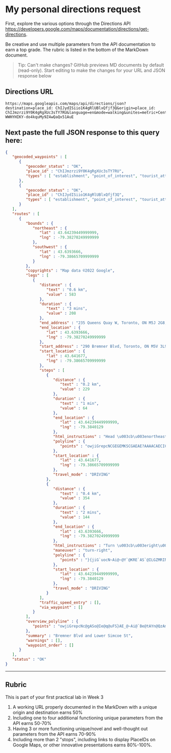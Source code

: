 # My personal directions request

First, explore the various options through the Directions API https://developers.google.com/maps/documentation/directions/get-directions. 

Be creative and use multiple parameters from the API documentation to earn a top grade. The rubric is listed in the bottom of the MarkDown document. 

> Tip: Can't make changes? GitHub previews MD documents by default (read-only). Start editing to make the changes for your URL and JSON response below

## Directions URL

```
https://maps.googleapis.com/maps/api/directions/json?destination=place_id: ChIJydISiio1K4gRlUBlxQfjf3Q&origin=place_id: ChIJmzrzi9Y0K4gRgXUc3sTY7RU&language=en&mode=walking&unites=metric+Centre&key=AIzaSyCM-WWHYHIKY-do4kquMy9Z4wQaQx51AuE
```

## Next paste the full JSON response to this query here:

```JSON
{
   "geocoded_waypoints" : [
      {
         "geocoder_status" : "OK",
         "place_id" : "ChIJmzrzi9Y0K4gRgXUc3sTY7RU",
         "types" : [ "establishment", "point_of_interest", "tourist_attraction" ]
      },
      {
         "geocoder_status" : "OK",
         "place_id" : "ChIJydISiio1K4gRlUBlxQfjf3Q",
         "types" : [ "establishment", "point_of_interest", "tourist_attraction" ]
      }
   ],
   "routes" : [
      {
         "bounds" : {
            "northeast" : {
               "lat" : 43.64239449999999,
               "lng" : -79.38270249999999
            },
            "southwest" : {
               "lat" : 43.6393666,
               "lng" : -79.38665709999999
            }
         },
         "copyrights" : "Map data ©2022 Google",
         "legs" : [
            {
               "distance" : {
                  "text" : "0.6 km",
                  "value" : 583
               },
               "duration" : {
                  "text" : "3 mins",
                  "value" : 208
               },
               "end_address" : "235 Queens Quay W, Toronto, ON M5J 2G8, Canada",
               "end_location" : {
                  "lat" : 43.6393666,
                  "lng" : -79.38270249999999
               },
               "start_address" : "290 Bremner Blvd, Toronto, ON M5V 3L9, Canada",
               "start_location" : {
                  "lat" : 43.641677,
                  "lng" : -79.38665709999999
               },
               "steps" : [
                  {
                     "distance" : {
                        "text" : "0.2 km",
                        "value" : 229
                     },
                     "duration" : {
                        "text" : "1 min",
                        "value" : 64
                     },
                     "end_location" : {
                        "lat" : 43.64239449999999,
                        "lng" : -79.3840129
                     },
                     "html_instructions" : "Head \u003cb\u003enortheast\u003c/b\u003e on \u003cb\u003eBremner Blvd\u003c/b\u003e",
                     "polyline" : {
                        "points" : "owjiGrepcNCGEGEMKSCGAEAE?AAAACAECICG?EACCG?CACAE?EACAC?CAE?CAECMCQE_@Ky@K{@Iu@Ga@AOEYCQE_@"
                     },
                     "start_location" : {
                        "lat" : 43.641677,
                        "lng" : -79.38665709999999
                     },
                     "travel_mode" : "DRIVING"
                  },
                  {
                     "distance" : {
                        "text" : "0.4 km",
                        "value" : 354
                     },
                     "duration" : {
                        "text" : "2 mins",
                        "value" : 144
                     },
                     "end_location" : {
                        "lat" : 43.6393666,
                        "lng" : -79.38270249999999
                     },
                     "html_instructions" : "Turn \u003cb\u003eright\u003c/b\u003e onto \u003cb\u003eLower Simcoe St\u003c/b\u003e\u003cdiv style=\"font-size:0.9em\"\u003eDestination will be on the left\u003c/div\u003e",
                     "maneuver" : "turn-right",
                     "polyline" : {
                        "points" : "}{jiG`uocN~Ai@~@Y`@KRE`AS`@ILGZMRINGZMp@[ZM`@UZKHCNIPA"
                     },
                     "start_location" : {
                        "lat" : 43.64239449999999,
                        "lng" : -79.3840129
                     },
                     "travel_mode" : "DRIVING"
                  }
               ],
               "traffic_speed_entry" : [],
               "via_waypoint" : []
            }
         ],
         "overview_polyline" : {
            "points" : "owjiGrepcNc@gASo@Ie@q@uFS}AE_@~Ai@`Be@tAYn@QzAm@jCkAXMPA"
         },
         "summary" : "Bremner Blvd and Lower Simcoe St",
         "warnings" : [],
         "waypoint_order" : []
      }
   ],
   "status" : "OK"
}
```
____
## Rubric

This is part of your first practical lab in Week 3 

1. A working URL properly documented in the MarkDown with a unique origin and destination earns 50%
2. Including one to four additional functioning unique parameters from the API earns 50-70%
3. Having 3 or more functioning unique/novel and well-thought out parameters from the API earns 70-90%
4. Including more than 2 "stops", including links to display PlaceIDs on Google Maps, or other innovative presentations earns 80%-100%. 
